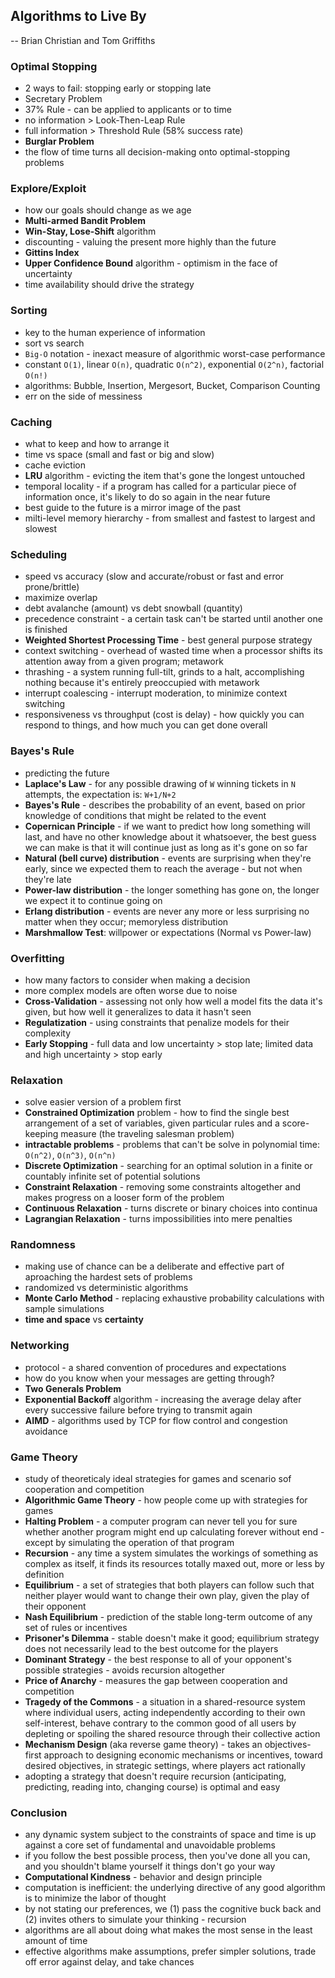 ## Algorithms to Live By
-- Brian Christian and Tom Griffiths


### Optimal Stopping
- 2 ways to fail: stopping early or stopping late
- Secretary Problem
- 37% Rule - can be applied to applicants or to time
- no information > Look-Then-Leap Rule
- full information > Threshold Rule (58% success rate)
- **Burglar Problem**
- the flow of time turns all decision-making onto optimal-stopping problems


### Explore/Exploit
- how our goals should change as we age
- **Multi-armed Bandit Problem**
- **Win-Stay, Lose-Shift** algorithm
- discounting - valuing the present more highly than the future
- **Gittins Index**
- **Upper Confidence Bound** algorithm - optimism in the face of uncertainty
- time availability should drive the strategy


### Sorting
- key to the human experience of information
- sort vs search
- `Big-O` notation - inexact measure of algorithmic worst-case performance
- constant `O(1)`, linear `O(n)`, quadratic `O(n^2)`, exponential `O(2^n)`, factorial `O(n!)`
- algorithms: Bubble, Insertion, Mergesort, Bucket, Comparison Counting
- err on the side of messiness


### Caching
- what to keep and how to arrange it
- time vs space (small and fast or big and slow)
- cache eviction
- **LRU** algorithm - evicting the item that's gone the longest untouched
- temporal locality - if a program has called for a particular piece of information once, it's likely to do so again in the near future
- best guide to the future is a mirror image of the past
- milti-level memory hierarchy - from smallest and fastest to largest and slowest


### Scheduling
- speed vs accuracy (slow and accurate/robust or fast and error prone/brittle)
- maximize overlap
- debt avalanche (amount) vs debt snowball (quantity)
- precedence constraint - a certain task can't be started until another one is finished
- **Weighted Shortest Processing Time** - best general purpose strategy
- context switching - overhead of wasted time when a processor shifts its attention away from a given program; metawork
- thrashing - a system running full-tilt, grinds to a halt, accomplishing nothing because it's entirely preoccupied with metawork
- interrupt coalescing - interrupt moderation, to minimize context switching
- responsiveness vs throughput (cost is delay) - how quickly you can respond to things, and how much you can get done overall


### Bayes's Rule
- predicting the future
- **Laplace's Law** - for any possible drawing of `W` winning tickets in `N` attempts, the expectation is: `W+1/N+2`
- **Bayes's Rule** - describes the probability of an event, based on prior knowledge of conditions that might be related to the event
- **Copernican Principle** - if we want to predict how long something will last, and have no other knowledge about it whatsoever, the best guess we can make is that it will continue just as long as it's gone on so far
- **Natural (bell curve) distribution** - events are surprising when they're early, since we expected them to reach the average - but not when they're late
- **Power-law distribution** - the longer something has gone on, the longer we expect it to continue going on
- **Erlang distribution** - events are never any more or less surprising no matter when they occur; memoryless distribution
- **Marshmallow Test**: willpower or expectations (Normal vs Power-law)


### Overfitting
- how many factors to consider when making a decision
- more complex models are often worse due to noise
- **Cross-Validation** - assessing not only how well a model fits the data it's given, but how well it generalizes to data it hasn't seen
- **Regulatization** - using constraints that penalize models for their complexity
- **Early Stopping** - full data and low uncertainty > stop late; limited data and high uncertainty > stop early


### Relaxation
- solve easier version of a problem first
- **Constrained Optimization** problem - how to find the single best arrangement of a set of variables, given particular rules and a score-keeping measure (the traveling salesman problem)
- **intractable problems** - problems that can't be solve in polynomial time: `O(n^2)`, `O(n^3)`, `O(n^n)`
- **Discrete Optimization** - searching for an optimal solution in a finite or countably infinite set of potential solutions
- **Constraint Relaxation** - removing some constraints altogether and makes progress on a looser form of the problem
- **Continuous Relaxation** - turns discrete or binary choices into continua
- **Lagrangian Relaxation** - turns impossibilities into mere penalties


### Randomness
- making use of chance can be a deliberate and effective part of aproaching the hardest sets of problems
- randomized vs deterministic algorithms
- **Monte Carlo Method** - replacing exhaustive probability calculations with sample simulations
- **time and space** vs **certainty**


### Networking
- protocol - a shared convention of procedures and expectations
- how do you know when your messages are getting through?
- **Two Generals Problem**
- **Exponential Backoff** algorithm - increasing the average delay after every successive failure before trying to transmit again
- **AIMD** - algorithms used by TCP for flow control and congestion avoidance


### Game Theory
- study of theoreticaly ideal strategies for games and scenario sof cooperation and competition
- **Algorithmic Game Theory** - how people come up with strategies for games
- **Halting Problem** - a computer program can never tell you for sure whether another program might end up calculating forever without end - except by simulating the operation of that program
- **Recursion** - any time a system simulates the workings of something as complex as itself, it finds its resources totally maxed out, more or less by definition
- **Equilibrium** - a set of strategies that both players can follow such that neither player would want to change their own play, given the play of their opponent
- **Nash Equilibrium** - prediction of the stable long-term outcome of any set of rules or incentives
- **Prisoner's Dilemma** - stable doesn't make it good; equilibrium strategy does not necessarily lead to the best outcome for the players
- **Dominant Strategy** - the best response to all of your opponent's possible strategies - avoids recursion altogether
- **Price of Anarchy** - measures the gap between cooperation and competition
- **Tragedy of the Commons** - a situation in a shared-resource system where individual users, acting independently according to their own self-interest, behave contrary to the common good of all users by depleting or spoiling the shared resource through their collective action
- **Mechanism Design** (aka reverse game theory) - takes an objectives-first approach to designing economic mechanisms or incentives, toward desired objectives, in strategic settings, where players act rationally
- adopting a strategy that doesn't require recursion (anticipating, predicting, reading into, changing course) is optimal and easy


### Conclusion
- any dynamic system subject to the constraints of space and time is up against a core set of fundamental and unavoidable problems
- if you follow the best possible process, then you've done all you can, and you shouldn't blame yourself it things don't go your way
- **Computational Kindness** - behavior and design principle
- computation is inefficient: the underlying directive of any good algorithm is to minimize the labor of thought
- by not stating our preferences, we (1) pass the cognitive buck back and (2) invites others to simulate your thinking - recursion
- algorithms are all about doing what makes the most sense in the least amount of time
- effective algorithms make assumptions, prefer simpler solutions, trade off error against delay, and take chances